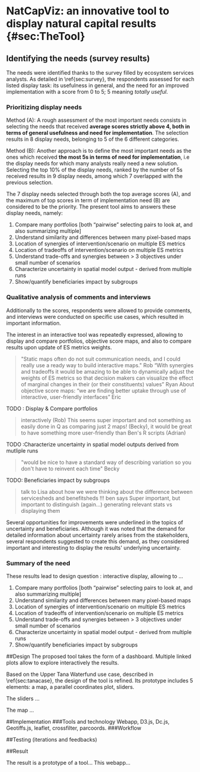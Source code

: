 # NatCapViz: an innovative tool to display natural capital results {#sec:TheTool}

## Identifying the needs (survey results)

The needs were identified thanks to the survey filled by ecosystem services analysts. As detailed in \ref{sec:survey}, the respondents assessed for each listed display task: its usefulness in general, and the need for an improved implementation with a score from 0 to 5; 5 meaning *totally useful*. 

### Prioritizing display needs

Method (A): A rough assessment of the most important needs consists in selecting the needs that received **average scores strictly above 4, both in terms of general usefulness and need for implementation**. The selection results in 8 display needs, belonging to 5 of the 6 different categories. 

Method (B): Another approach is to define the most important needs as the ones which received **the most 5s in terms of need for implementation**, i.e the display needs for which many analysts really need a new solution. Selecting the top 10% of the display needs, ranked by the number of 5s received results in 9 display needs, among which 7 overlapped with the previous selection. 

The 7 display needs selected through both the top average scores (A), and the maximum of top scores in term of implementation need (B) are considered to be the priority. The present tool aims to answers these display needs, namely: 

1. Compare many portfolios [both “pairwise” selecting pairs to look at, and also summarizing multiple]
2. Understand similarity and differences between many pixel-based maps
3. Location of synergies of intervention/scenario on multiple ES metrics
4. Location of tradeoffs of intervention/scenario on multiple ES metrics
5. Understand trade-offs and synergies between > 3 objectives under small number of scenarios
6. Characterize uncertainty in spatial model output - derived from multiple runs
7. Show/quantify beneficiaries impact by subgroups

### Qualitative analysis of comments and interviews
Additionally to the scores, respondents were allowed to provide comments, and interviews were conducted on specific use cases, which resulted in important information.

The interest in an interactive tool was repeatedly expressed, allowing to display and compare portfolios, objective score maps, and also to compare results upon update of ES metrics weights.
>"Static maps often do not suit communication needs, and I could really use a ready way to build interactive maps." Rob
>  “With synergies and tradeoffs it would be amazing to be able to dynamically adjust the weights of ES metrics so that decision makers can visualize the effect of marginal changes in their (or their constituents) values” Ryan
> About objective score maps: “we are finding better uptake through use of interactive, user-friendly interfaces” Eric

TODO : Display & Compare portfolios
> interactively (Rob)
> This seems super important and not something as easily done in Q as comparing just 2 maps! (Becky), 
> it would be great to have something more user-friendly than Ben's R scripts (Adrian)

TODO :Characterize uncertainty in spatial model outputs derived from mutliple runs
> "would be nice to have a standard way of describing variation so you don't have to reinvent each time" Becky

TODO: Beneficiaries impact by subgroups
>  talk to Lisa about how we were thinking about the difference between servicesheds and benefitsheds !!!
> ben says Super important, but important to distinguish (again...) generating relevant stats vs displaying them 

Several opportunities for improvements were underlined in the topics of uncertainty and beneficiaries. Although it was noted that the demand for detailed information about uncertainty rarely arises from the stakeholders, several respondents suggested to create this demand, as they considered important and interesting to display the results' underlying uncertainty.

### Summary of the need
These results lead to design question : 
interactive display, allowing to ...

1. Compare many portfolios [both “pairwise” selecting pairs to look at, and also summarizing multiple]
2. Understand similarity and differences between many pixel-based maps
3. Location of synergies of intervention/scenario on multiple ES metrics
4. Location of tradeoffs of intervention/scenario on multiple ES metrics
5. Understand trade-offs and synergies between > 3 objectives under small number of scenarios
6. Characterize uncertainty in spatial model output - derived from multiple runs
7. Show/quantify beneficiaries impact by subgroups


##Design
The proposed tool takes the form of a dashboard. Multiple linked plots allow to explore interactively the results.

Based on the Upper Tana Waterfund use case, described in \ref{sec:tanacase}, the design of the tool is refined. Its prototype includes 5 elements: a map, a parallel coordinates plot, sliders.

The sliders ...

The map ...

##Implementation
###Tools and technology
Webapp,
D3.js, Dc.js, Geotiffs.js, leaflet, crossfilter, parcoords.
###Workflow


##Testing
(iterations and feedbacks)

##Result

The result is a prototype of a tool... This webapp...

